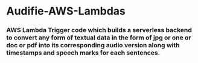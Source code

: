 # Audifie-AWS-Lambdas

### AWS Lambda Trigger code which builds a serverless backend to convert any form of textual data in the form of jpg or one or doc or pdf into its corresponding audio version along with timestamps and speech marks for each sentences.
